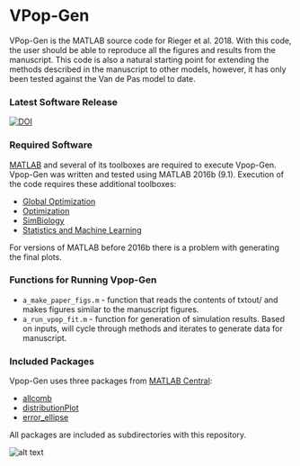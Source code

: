 # VPop-Gen #
VPop-Gen is the MATLAB source code for Rieger et al. 2018. With this code, the user should be able to reproduce all the figures and results from the manuscript. This code is also a natural starting point for extending the methods described in the manuscript to other models, however, it has only been tested against the Van de Pas model to date.  

### Latest Software Release
[![DOI](https://zenodo.org/badge/105279206.svg)](https://zenodo.org/badge/latestdoi/105279206)

### Required Software
[MATLAB](https://www.mathworks.com) and several of its toolboxes are required to execute Vpop-Gen. Vpop-Gen was written and tested using MATLAB 2016b (9.1). Execution of the code requires these additional toolboxes:
* [Global Optimization](https://www.mathworks.com/products/global-optimization.html)
* [Optimization](https://www.mathworks.com/products/optimization.html)
* [SimBiology](https://www.mathworks.com/products/simbiology.html)
* [Statistics and Machine Learning](https://www.mathworks.com/products/statistics.html)

For versions of MATLAB before 2016b there is a problem with generating the final plots.

### Functions for Running Vpop-Gen
* `a_make_paper_figs.m` - function that reads the contents of txtout/ and makes figures similar to the manuscript figures.
* `a_run_vpop_fit.m` - function for generation of simulation results. Based on inputs, will cycle through methods and iterates to generate data for manuscript.

### Included Packages
Vpop-Gen uses three packages from [MATLAB Central](https://www.mathworks.com/matlabcentral/):
* [allcomb](https://www.mathworks.com/matlabcentral/fileexchange/10064-allcomb-varargin-)
* [distributionPlot](https://www.mathworks.com/matlabcentral/fileexchange/23661-violin-plots-for-plotting-multiple-distributions--distributionplot-m-i)
* [error_ellipse](http://www.mathworks.com/matlabcentral/fileexchange/4705-error-ellipse)

All packages are included as subdirectories with this repository.

![alt text](https://github.com/openPfizer/DigitalHealthData/blob/master/img/osbypfizer.png)
